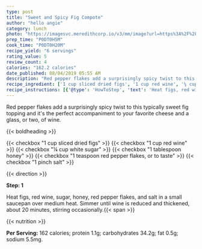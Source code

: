 ```yaml
---
type: post
title: "Sweet and Spicy Fig Compote"
author: "hello angie"
category: lunch
photo: "https://imagesvc.meredithcorp.io/v3/mm/image?url=https%3A%2F%2Fimages.media-allrecipes.com%2Fuserphotos%2F1087434.jpg"
prep_time: "P0DT0H5M"
cook_time: "P0DT0H20M"
recipe_yield: "6 servings"
rating_value: 5
review_count: 4
calories: "162.2 calories"
date_published: 08/04/2019 05:55 AM
description: "Red pepper flakes add a surprisingly spicy twist to this typically sweet fig topping and it's the perfect accompaniment to your favorite cheese and a glass, or two, of wine."
recipe_ingredient: ['1 cup sliced dried figs', '1 cup red wine', '¼ cup white sugar', '1 tablespoon honey', '1 teaspoon red pepper flakes, or to taste', '1 pinch salt']
recipe_instructions: [{'@type': 'HowToStep', 'text': 'Heat figs, red wine, sugar, honey, red pepper flakes, and salt in a small saucepan over medium heat. Simmer until wine is reduced and thickened, about 20 minutes, stirring occasionally.\n'}]
---
```


Red pepper flakes add a surprisingly spicy twist to this typically sweet fig topping and it's the perfect accompaniment to your favorite cheese and a glass, or two, of wine. 

{{< boldheading >}}

{{< checkbox "1 cup sliced dried figs" >}}
{{< checkbox "1 cup red wine" >}}
{{< checkbox "¼ cup white sugar" >}}
{{< checkbox "1 tablespoon honey" >}}
{{< checkbox "1 teaspoon red pepper flakes, or to taste" >}}
{{< checkbox "1 pinch salt" >}}


{{< direction >}}

**Step: 1**

Heat figs, red wine, sugar, honey, red pepper flakes, and salt in a small saucepan over medium heat. Simmer until wine is reduced and thickened, about 20 minutes, stirring occasionally.{{< span >}}

{{< nutrition >}}

**Per Serving:** 162 calories; protein 1.1g; carbohydrates 34.2g; fat 0.5g; sodium 5.5mg.